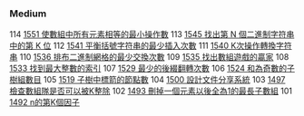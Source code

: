 ### Medium

114 [1551 使數組中所有元素相等的最小操作數](./Medium/1551.md) 
113 [1545 找出第 N 個二進制字符串中的第 K 位](./Medium/1545.md) 
112 [1541 平衡括號字符串的最少插入次數](./Medium/1541.md) 
111 [1540 K次操作轉換字符串](./Medium/1540.md) 
110 [1536 排布二進制網格的最少交換次數](./Medium/1536.md) 
109 [1535 找出數組遊戲的贏家](./Medium/1535.md) 
108 [1533 找到最大整數的索引](./Medium/1533.md) 
107 [1529 最少的後綴翻轉次數](./Medium/1529.md) 
106 [1524 和為奇數的子樹組數目](./Medium/1524.md) 
105 [1519 子樹中標箭的節點數](./Medium/1519.md) 
104 [1500 設計文件分享系統](./Medium/1500.md) 
103 [1497 檢查數組隊是否可以被K整除](./Medium/1497.md) 
102 [1493 刪掉一個元素以後全為1的最長子數組](./Medium/1492.md) 
101 [1492 n的第K個因子](./Medium/1492.md) 